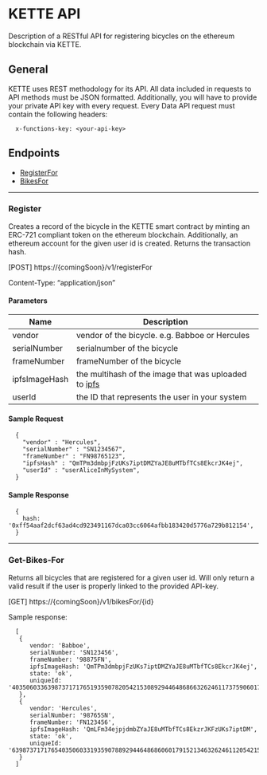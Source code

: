 # KETTE API
Description of a RESTful API for registering bicycles on the ethereum blockchain via KETTE.

## General
KETTE uses REST methodology for its API. All data included in requests to API methods must be JSON formatted. Additionally, you will have to provide your private API key with every request.
Every Data API request must contain the following headers:

      x-functions-key: <your-api-key>

## Endpoints

- [RegisterFor](#Register)
- [BikesFor](#Get-Bikes-For)

------
### Register

Creates a record of the bicycle in the KETTE smart contract by minting an ERC-721 compliant token on the ethereum blockchain. Additionally, an ethereum account for the given user id is created. Returns the transaction hash.

[POST] https://{comingSoon}/v1/registerFor

Content-Type: “application/json”

#### Parameters

| Name                    | Description      
| -------------           |-------------   |
| vendor                  | vendor of the bicycle. e.g. Babboe or Hercules |
| serialNumber            | serialnumber of the bicycle |
| frameNumber             | frameNumber of the bicycle |
| ipfsImageHash           | the multihash of the image that was uploaded to [ipfs](https://ipfs.io/)|
| userId                  | the ID that represents the user in your system |

#### Sample Request
      {
        "vendor" : "Hercules",
        "serialNumber" : "SN1234567",
        "frameNumber" : "FN98765123",
        "ipfsHash" : "QmTPm3dmbpjFzUKs7iptDMZYaJE8uMTbfTCs8EkcrJK4ej",
        "userId" : "userAliceInMySystem",
      }

#### Sample Response
      { 
        hash: '0xff54aaf2dcf63ad4cd923491167dca03cc6064afbb183420d5776a729b812154',
      }
------
### Get-Bikes-For

Returns all bicycles that are registered for a given user id. Will only return a valid result if the user is properly linked to the provided API-key.

[GET] https://{comingSoon}/v1/bikesFor/{id}

Sample response:

      [ 
       {  
          vendor: 'Babboe',
          serialNumber: 'SN123456',
          frameNumber: '98875FN',
          ipfsImageHash: 'QmTPm3dmbpjFzUKs7iptDMZYaJE8uMTbfTCs8EkcrJK4ej',
          state: 'ok',
          uniqueId: '40350603363987371717651935907820542153089294464868663262461173759060179152134' 
       },
       { 
          vendor: 'Hercules',
          serialNumber: '98765SN',
          frameNumber: 'FN123456',
          ipfsImageHash: 'QmLFm34ejpjdmbZYaJE8uMTbfTCs8EkzrJKFzUKs7iptDM',
          state: 'ok',
          uniqueId: '63987371717654035060331935907889294464868606017915213463262461120542153073759' 
       }
      ]